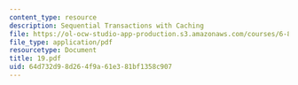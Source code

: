 ```yaml
---
content_type: resource
description: Sequential Transactions with Caching
file: https://ol-ocw-studio-app-production.s3.amazonaws.com/courses/6-826-principles-of-computer-systems-spring-2002/64d732d98d264f9a61e381bf1358c907_19.pdf
file_type: application/pdf
resourcetype: Document
title: 19.pdf
uid: 64d732d9-8d26-4f9a-61e3-81bf1358c907
---
```

